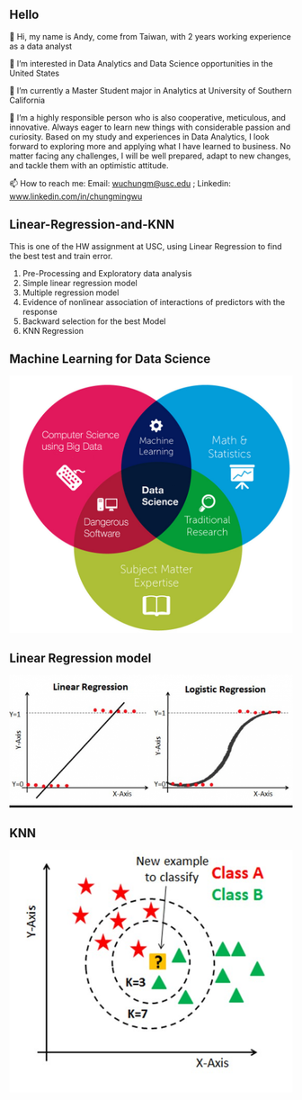 ## Hello

👋 Hi, my name is Andy, come from Taiwan, with 2 years working experience as a data analyst

👀 I’m interested in Data Analytics and Data Science opportunities in the United States

🌱 I’m currently a Master Student major in Analytics at University of Southern California

💞️ I’m a highly responsible person who is also cooperative, meticulous, and innovative. Always eager to learn new things with considerable passion and curiosity. Based on my study and experiences in Data Analytics, I look forward to exploring more and applying what I have learned to business. No matter facing any challenges, I will be well prepared, adapt to new changes, and tackle them with an optimistic attitude.

📫 How to reach me: Email: wuchungm@usc.edu ; Linkedin: www.linkedin.com/in/chungmingwu


## Linear-Regression-and-KNN

This is one of the HW assignment at USC, using Linear Regression to find the best test and train error.

1. Pre-Processing and Exploratory data analysis
2. Simple linear regression model
3. Multiple regression model
4. Evidence of nonlinear association of interactions of predictors with the response
5. Backward selection for the best Model 
6. KNN Regression

## Machine Learning for Data Science
![data_science](ds.jpg)

## Linear Regression model
![data_science](regression.png)

## KNN
![data_science](KNN.jpg)
